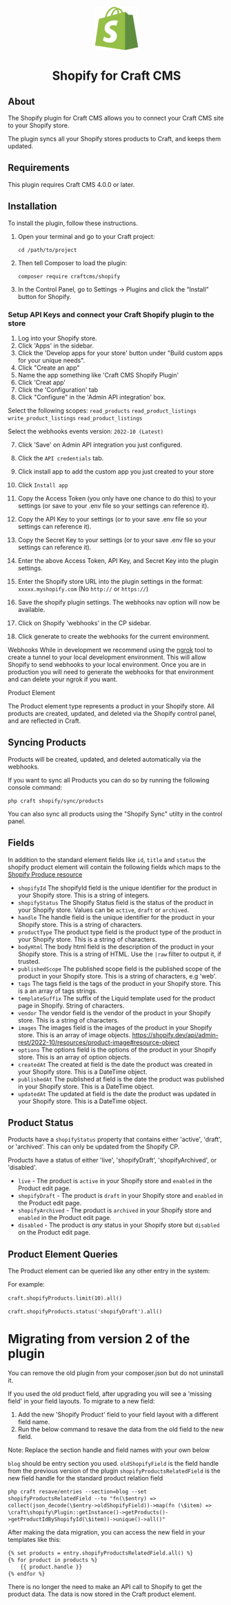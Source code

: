 <p align="center"><img src="./src/icon.svg" width="100" height="100" alt="Shopify icon"></p>

<h1 align="center">Shopify for Craft CMS</h1>

## About

The Shopify plugin for Craft CMS allows you to connect your Craft CMS site to your Shopify store.

The plugin syncs all your Shopify stores products to Craft, and keeps them updated.

## Requirements

This plugin requires Craft CMS 4.0.0 or later.

## Installation

To install the plugin, follow these instructions.

1.  Open your terminal and go to your Craft project:

        cd /path/to/project

2.  Then tell Composer to load the plugin:

        composer require craftcms/shopify

3.  In the Control Panel, go to Settings → Plugins and click the “Install” button for Shopify.

### Setup API Keys and connect your Craft Shopify plugin to the store

1. Log into your Shopify store.
2. Click 'Apps' in the sidebar.
3. Click the 'Develop apps for your store' button under "Build custom apps for your unique needs".
4. Click "Create an app"
5. Name the app something like 'Craft CMS Shopify Plugin'
6. Click 'Creat app'
7. Click the 'Configuration' tab
6. Click "Configure" in the 'Admin API integration' box.

Select the following scopes:
`read_products`
`read_product_listings`
`write_product_listings`
`read_product_listings`

Select the webhooks events version:
`2022-10 (Latest)`

7. Click 'Save' on Admin API integration you just configured.
8. Click the `API credentials` tab.
9. Click install app to add the custom app you just created to your store
10. Click `Install app`
11. Copy the Access Token (you only have one chance to do this) to your settings (or save to your .env file so your settings can reference it).
12. Copy the API Key to your settings (or to your save .env file so your settings can reference it).
12. Copy the Secret Key to your settings (or to your save .env file so your settings can reference it).

13. Enter the above Access Token, API Key, and Secret Key into the plugin settings.
14. Enter the Shopify store URL into the plugin settings in the format: `xxxxx.myshopify.com` (No `http://` or `https://`)
15. Save the shopify plugin settings. The webhooks nav option will now be available.
16. Click on Shopify 'webhooks' in the CP sidebar.
17. Click generate to create the webhooks for the current environment. 

Webhooks
While in development we recommend using the [ngrok](https://ngrok.com/) tool to create a tunnel to your local development environment. This will allow Shopify to send webhooks to your local environment.
Once you are in production you will need to generate the webhooks for that environment and can delete your ngrok if you want.

Product Element

The Product element type represents a product in your Shopify store.
All products are created, updated, and deleted via the Shopify control panel, and are reflected in Craft.

## Syncing Products

Products will be created, updated, and deleted automatically via the webhooks.

If you want to sync all Products you can do so by running the following console command:

    php craft shopify/sync/products

You can also sync all products using the "Shopify Sync" utilty in the control panel.

## Fields

In addition to the standard element fields like `id`, `title` and `status` the shopify product element will contain
the following fields which maps to the [Shopify Produce resource](https://shopify.dev/api/admin-rest/2022-10/resources/product#resource-object)

- `shopifyId` The shopifyId field is the unique identifier for the product in your Shopify store. This is a string of integers.
- `shopifyStatus` The Shopify Status field is the status of the product in your Shopify store. Values can be `active`, `draft` or `archived`.
- `handle` The handle field is the unique identifier for the product in your Shopify store. This is a string of characters.
- `productType` The product type field is the product type of the product in your Shopify store. This is a string of characters.
- `bodyHtml` The body html field is the description of the product in your Shopify store. This is a string of HTML. Use the `|raw` filter to output it, if trusted.
- `publishedScope` The published scope field is the published scope of the product in your Shopify store. This is a string of characters, e.g 'web'.
- `tags` The tags field is the tags of the product in your Shopify store. This is a an array of tags strings.
- `templateSuffix` The suffix of the Liquid template used for the product page in Shopify. String of characters.
- `vendor` The vendor field is the vendor of the product in your Shopify store. This is a string of characters.
- `images` The images field is the images of the product in your Shopify store. This is an array of image objects. https://shopify.dev/api/admin-rest/2022-10/resources/product-image#resource-object
- `options` The options field is the options of the product in your Shopify store. This is an array of option objects.
- `createdAt` The created at field is the date the product was created in your Shopify store. This is a DateTime object.
- `publishedAt` The published at field is the date the product was published in your Shopify store. This is a DateTime object.
- `updatedAt` The updated at field is the date the product was updated in your Shopify store. This is a DateTime object.

## Product Status

Products have a `shopifyStatus` property that contains either 'active', 'draft', or 'archived'. This can only be updated from the Shopify CP.

Products have a status of either 'live', 'shopifyDraft', 'shopifyArchived', or 'disabled'.

- `live` - The product is `active` in your Shopify store and `enabled` in the Product edit page.
- `shopifyDraft` - The product is `draft` in your Shopify store and `enabled` in the Product edit page.
- `shopifyArchived` - The product is `archived` in your Shopify store and `enabled` in the Product edit page.
- `disabled` - The product is *any* status in your Shopify store but `disabled` on the Product edit page.

## Product Element Queries

The Product element can be queried like any other entry in the system:

For example:

`craft.shopifyProducts.limit(10).all()`

`craft.shopifyProducts.status('shopifyDraft').all()`

# Migrating from version 2 of the plugin

You can remove the old plugin from your composer.json but do not uninstall it.

If you used the old product field, after upgrading you will see a 'missing field' in your field layouts.
To migrate to a new field:

1. Add the new 'Shopify Product' field to your field layout with a different field name. 
2. Run the below command to resave the data from the old field to the new field.

Note: Replace the section handle and field names with your own below

`blog` should be entry section you used.
`oldShopifyField` is the field handle from the previous version of the plugin
`shopifyProductsRelatedField` is the new field handle for the standard product relation field 
```
php craft resave/entries --section=blog --set shopifyProductsRelatedField --to "fn(\$entry) => collect(json_decode(\$entry->oldShopifyField))->map(fn (\$item) => \craft\shopify\Plugin::getInstance()->getProducts()->getProductIdByShopifyId(\$item))->unique()->all()"
```

After making the data migration, you can access the new field in your templates like this:

```
{% set products = entry.shopifyProductsRelatedField.all() %}
{% for product in products %}
    {{ product.handle }}
{% endfor %}
```

There is no longer the need to make an API call to Shopify to get the product data. The data is now stored in the Craft product element.